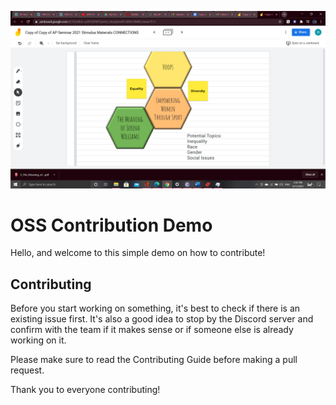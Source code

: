 ![seminar](./Seminar.png)



# OSS Contribution Demo

Hello, and welcome to this simple demo on how to contribute!

## Contributing

Before you start working on something, it's best to check if there is an existing issue first. It's also a good idea to stop by the Discord server and confirm with the team if it makes sense or if someone else is already working on it.

Please make sure to read the Contributing Guide before making a pull request.

Thank you to everyone contributing!